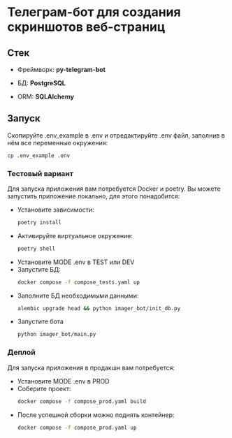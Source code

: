 # Телеграм-бот для создания скриншотов веб-страниц

## Cтек

- Фреймворк: **py-telegram-bot**

- БД: **PostgreSQL**

- ORM: **SQLAlchemy**

## Запуск 
Скопируйте .env_example в .env и отредактируйте .env файл, заполнив в нём все переменные окружения:
  ```bash
  cp .env_example .env
  ```
### Тестовый вариант
Для запуска приложения вам потребуется Docker и poetry. Вы можете запустить приложение локально, для этого понадобится:
- Установите зависимости:
    ```bash
    poetry install
    ```  
- Активируйте виртуальное окружение:
    ```bash
    poetry shell
    ```  
- Установите MODE .env в TEST или DEV
- Запустите БД:
    ```bash
    docker compose -f compose_tests.yaml up
    ```  
- Заполните БД необходимыми данными: 
  ```bash
  alembic upgrade head && python imager_bot/init_db.py
  ```
- Запустите бота
    ```bash
    python imager_bot/main.py
    ```  
### Деплой
Для запуска приложения в продакшн вам потребуется:
- Установите MODE .env в PROD
- Соберите проект:
    ```bash
   docker compose -f compose_prod.yaml build
    ```  
- После успешной сборки можно поднять контейнер:
    ```bash
   docker compose -f compose_prod.yaml up
    ```  

